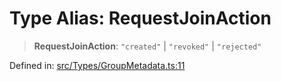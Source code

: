 # Type Alias: RequestJoinAction

> **RequestJoinAction**: `"created"` \| `"revoked"` \| `"rejected"`

Defined in: [src/Types/GroupMetadata.ts:11](https://github.com/Fokusdotid/bail/blob/a029a4f9908cd3806112e8438f5a31dda1376b84/src/Types/GroupMetadata.ts#L11)
